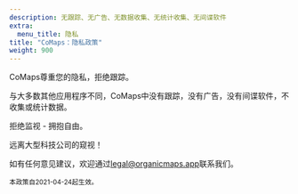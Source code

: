 ```yaml
---
description: 无跟踪、无广告、无数据收集、无统计收集、无间谍软件
extra:
  menu_title: 隐私
title: "CoMaps：隐私政策"
weight: 900
---
```


CoMaps尊重您的隐私，拒绝跟踪。

与大多数其他应用程序不同，CoMaps中没有跟踪，没有广告，没有间谍软件，不收集或统计数据。

拒绝监视 - 拥抱自由。

远离大型科技公司的窥视！

如有任何意见建议，欢迎通过[legal@organicmaps.app](mailto:legal@organicmaps.app)联系我们。

<sub>本政策自2021-04-24起生效。</sub>
